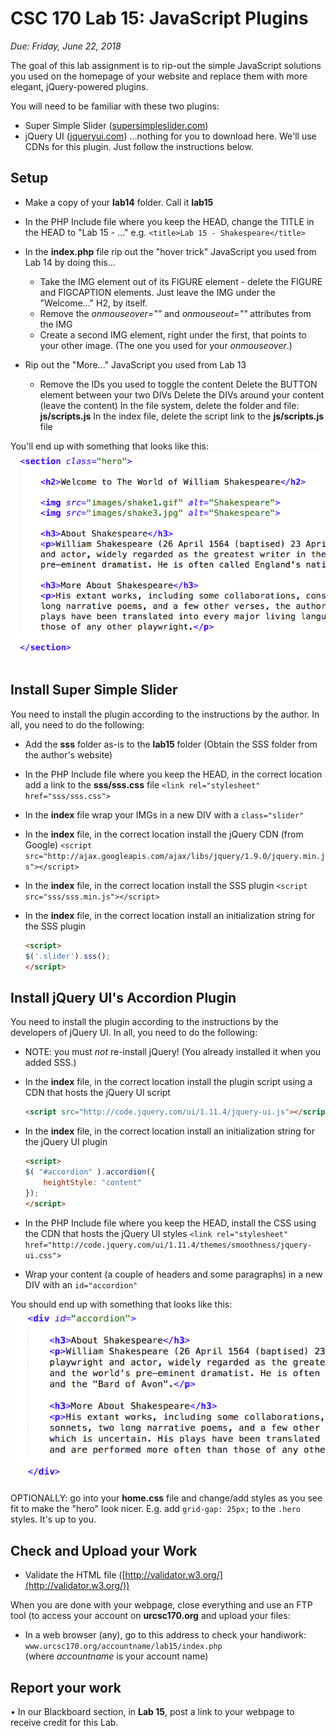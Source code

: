 # CSC 170 Lab 15: JavaScript Plugins
*Due: Friday, June 22, 2018*

The goal of this lab assignment is to rip-out the simple JavaScript solutions you used on the homepage of your website and replace them with more elegant, jQuery-powered plugins.

You will need to be familiar with these two plugins:

- Super Simple Slider ([supersimpleslider.com](http://supersimpleslider.com))
- jQuery UI ([jqueryui.com](http://jqueryui.com)) ...nothing for you to download here. We'll use CDNs for this plugin. Just follow the instructions below.


## Setup

- Make a copy of your **lab14** folder.  Call it **lab15**

- In the PHP Include file where you keep the HEAD, change the TITLE in the HEAD  to "Lab 15 - ..."  e.g.  `<title>Lab 15 - Shakespeare</title>` 

- In the **index.php** file rip out the "hover trick" JavaScript you used from Lab 14 by doing this...

	- Take the IMG element out of its FIGURE element - delete the FIGURE and FIGCAPTION elements.  Just leave the IMG under the "Welcome..." H2, by itself.
	- Remove the *onmouseover=""* and *onmouseout=""* attributes from the IMG
	- Create a second IMG element, right under the first, that points to your other image.  (The one you used for your *onmouseover*.)

- Rip out the "More..." JavaScript you used from Lab 13
	-	Remove the IDs you used to toggle the content
			Delete the BUTTON element between your two DIVs
			Delete the DIVs around your content (leave the content)
			In the file system, delete the folder and file: **js/scripts.js**
			In the index file, delete the script link to the **js/scripts.js** file

You'll end up with something that looks like this:
![section of HTML](media/code-snippet1.png "something that looks like this")

## Install Super Simple Slider
You need to install the plugin according to the instructions by the author.  In all, you need to do the following:
- Add the **sss** folder as-is to the **lab15** folder (Obtain the SSS folder from the author's website)

- In the PHP Include file where you keep the HEAD, in the correct location add a link to the **sss/sss.css** file
  `<link rel="stylesheet" href="sss/sss.css">`

- In the **index** file wrap your IMGs in a new DIV with a `class="slider"`

- In the **index** file, in the correct location install the jQuery CDN (from Google)
  `<script src="http://ajax.googleapis.com/ajax/libs/jquery/1.9.0/jquery.min.js"></script>`

- In the **index** file, in the correct location install the SSS plugin `<script src="sss/sss.min.js"></script>`

- In the **index** file, in the correct location install an initialization string for the SSS plugin

  ```html
  <script>
  $('.slider').sss();
  </script>
  ```

## Install jQuery UI's Accordion Plugin
You need to install the plugin according to the instructions by the developers of jQuery UI.  In all, you need to do the following:

- NOTE: you must *not* re-install jQuery!  (You already installed it when you added SSS.)
- In the **index** file, in the correct location install the plugin script using a CDN that hosts the jQuery UI script

	```html
	<script src="http://code.jquery.com/ui/1.11.4/jquery-ui.js"></script>
	```

- In the **index** file, in the correct location install an initialization string for the jQuery UI plugin

	```html
	<script>
	$( "#accordion" ).accordion({
		heightStyle: "content"
	});
	</script>
	```

- In the PHP Include file where you keep the HEAD, install the CSS using the CDN that hosts the jQuery UI styles
`<link rel="stylesheet" href="http://code.jquery.com/ui/1.11.4/themes/smoothness/jquery-ui.css">`

- Wrap your content (a couple of headers and some paragraphs) in a new DIV with an `id="accordion"`

You should end up with something that looks like this:
![section of HTML](media/code-snippet2.png "something that looks like this")

OPTIONALLY: go into your **home.css** file and change/add styles as you see fit to make the "hero" look nicer.  E.g. add `grid-gap: 25px;` to the `.hero` styles.  It's up to you.

## Check and Upload your Work
- Validate the HTML file ([http://validator.w3.org/](http://validator.w3.org/))

When you are done with your webpage, close everything and use an FTP tool (to access your account on **urcsc170.org** and upload your files:

- In a web browser (any), go to this address to check your handiwork: 
	```www.urcsc170.org/accountname/lab15/index.php```<br>
	(where *accountname* is your account name)

## Report your work
•	In our Blackboard section, in **Lab 15**, post a link to your webpage to receive credit for this Lab. 
